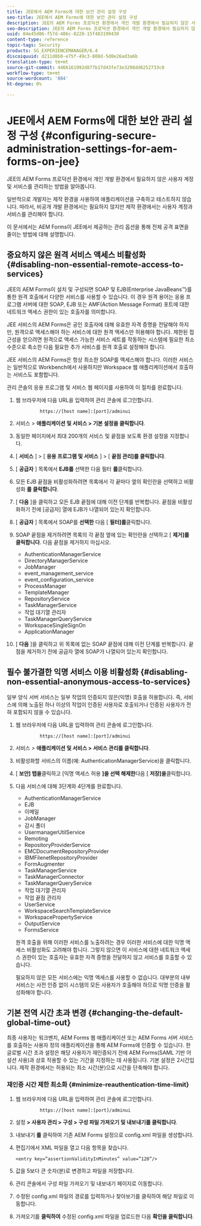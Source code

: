 ```yaml
---
title: JEE에서 AEM Forms에 대한 보안 관리 설정 구성
seo-title: JEE에서 AEM Forms에 대한 보안 관리 설정 구성
description: JEE의 AEM Forms 프로덕션 환경에서 개인 개발 환경에서 필요하지 않은 사용자 계정 및 서비스를 관리하는 방법을 알아봅니다.
seo-description: JEE의 AEM Forms 프로덕션 환경에서 개인 개발 환경에서 필요하지 않은 사용자 계정 및 서비스를 관리하는 방법을 알아봅니다.
uuid: 04e45d06-f57d-406c-8228-15f483199430
content-type: reference
topic-tags: Security
products: SG_EXPERIENCEMANAGER/6.4
discoiquuid: d211d8b0-e75f-49c3-808d-5d0e26ad3a6b
translation-type: tm+mt
source-git-commit: 4466161992d877b17d43fe73e3298dd6252733c0
workflow-type: tm+mt
source-wordcount: '884'
ht-degree: 0%

---
```



# JEE에서 AEM Forms에 대한 보안 관리 설정 구성 {#configuring-secure-administration-settings-for-aem-forms-on-jee}

JEE의 AEM Forms 프로덕션 환경에서 개인 개발 환경에서 필요하지 않은 사용자 계정 및 서비스를 관리하는 방법을 알아봅니다.

일반적으로 개발자는 제작 환경을 사용하여 애플리케이션을 구축하고 테스트하지 않습니다. 따라서, 비공개 개발 환경에서는 필요하지 않지만 제작 환경에서는 사용자 계정과 서비스를 관리해야 합니다.

이 문서에서는 AEM Forms이 JEE에서 제공하는 관리 옵션을 통해 전체 공격 표면을 줄이는 방법에 대해 설명합니다.

## 중요하지 않은 원격 서비스 액세스 비활성화 {#disabling-non-essential-remote-access-to-services}

JEE의 AEM Forms이 설치 및 구성되면 SOAP 및 EJB(Enterprise JavaBeans™)를 통한 원격 호출에서 다양한 서비스를 사용할 수 있습니다. 이 경우 원격 용어는 응용 프로그램 서버에 대한 SOAP, EJB 또는 AMF(Action Message Format) 포트에 대한 네트워크 액세스 권한이 있는 호출자를 의미합니다.

JEE 서비스의 AEM Forms은 공인 호출자에 대해 유효한 자격 증명을 전달해야 하지만, 원격으로 액세스해야 하는 서비스에 대한 원격 액세스만 허용해야 합니다. 제한된 접근성을 얻으려면 원격으로 액세스 가능한 서비스 세트를 작동하는 시스템에 필요한 최소 수준으로 축소한 다음 필요한 추가 서비스를 원격 호출로 설정해야 합니다.

JEE 서비스의 AEM Forms은 항상 최소한 SOAP를 액세스해야 합니다. 이러한 서비스는 일반적으로 Workbench에서 사용하지만 Workspace 웹 애플리케이션에서 호출하는 서비스도 포함합니다.

관리 콘솔의 응용 프로그램 및 서비스 웹 페이지를 사용하여 이 절차를 완료합니다.

1. 웹 브라우저에 다음 URL을 입력하여 관리 콘솔에 로그인합니다.

   ```as3
            https://[host name]:[port]/adminui
   ```

1. 서비스 > **애플리케이션 및 서비스 > 기본 설정을 클릭합니다**.
1. 동일한 페이지에서 최대 200개의 서비스 및 끝점을 보도록 환경 설정을 지정합니다.
1. [ **서비스** ] > [ **응용 프로그램 및 서비스** ] > [ **끝점 관리]를 클릭합니다**.
1. [ **공급자** ] 목록에서 **EJB를** 선택한 다음 필터 **를**&#x200B;클릭합니다.
1. 모든 EJB 끝점을 비활성화하려면 목록에서 각 끝마다 옆의 확인란을 선택하고 비활성화 **를 클릭합니다**.
1. [ **다음** ]을 클릭하고 모든 EJB 끝점에 대해 이전 단계를 반복합니다. 끝점을 비활성화하기 전에 [공급자] 열에 EJB가 나열되어 있는지 확인합니다.
1. [ **공급자** ] 목록에서 SOAP를 **선택한** 다음 [ **필터]를**&#x200B;클릭합니다.
1. SOAP 끝점을 제거하려면 목록의 각 끝점 옆에 있는 확인란을 선택하고 [ **제거]를 클릭합니다**. 다음 끝점을 제거하지 마십시오.

   * AuthenticationManagerService
   * DirectoryManagerService
   * JobManager
   * event_management_service
   * event_configuration_service
   * ProcessManager
   * TemplateManager
   * RepositoryService
   * TaskManagerService
   * 작업 대기열 관리자
   * TaskManagerQueryService
   * WorkspaceSingleSignOn
   * ApplicationManager

1. [ **다음** ]을 클릭하고 위 목록에 없는 SOAP 끝점에 대해 이전 단계를 반복합니다. 끝점을 제거하기 전에 공급자 열에 SOAP가 나열되어 있는지 확인합니다.

## 필수 불가결한 익명 서비스 이용 비활성화 {#disabling-non-essential-anonymous-access-to-services}

일부 양식 서버 서비스는 일부 작업의 인증되지 않은(익명) 호출을 허용합니다. 즉, 서비스에 의해 노출된 하나 이상의 작업이 인증된 사용자로 호출되거나 인증된 사용자가 전혀 포함되지 않을 수 있습니다.

1. 웹 브라우저에 다음 URL을 입력하여 관리 콘솔에 로그인합니다.

   ```as3
            https://[host name]:[port]/adminui
   ```

1. 서비스 > **애플리케이션 및 서비스 > 서비스 관리를 클릭합니다**.
1. 비활성화할 서비스의 이름(예: AuthenticationManagerService)을 클릭합니다.
1. [ **보안] 탭을**&#x200B;클릭하고 [익명 액세스 허용 **]을 선택 해제한**&#x200B;다음 [ **저장]을**&#x200B;클릭합니다.
1. 다음 서비스에 대해 3단계와 4단계를 완료합니다.

   * AuthenticationManagerService
   * EJB
   * 이메일
   * JobManager
   * 감시 폴더
   * UsermanagerUtilService
   * Remoting
   * RepositoryProviderService
   * EMCDocumentRepositoryProvider
   * IBMFilenetRepositoryProvider
   * FormAugmenter
   * TaskManagerService
   * TaskManagerConnector
   * TaskManagerQueryService
   * 작업 대기열 관리자
   * 작업 끝점 관리자
   * UserService
   * WorkspaceSearchTemplateService
   * WorkspacePropertyService
   * OutputService
   * FormsService

   원격 호출을 위해 이러한 서비스를 노출하려는 경우 이러한 서비스에 대한 익명 액세스 비활성화도 고려해야 합니다. 그렇지 않으면 이 서비스에 대한 네트워크 액세스 권한이 있는 호출자는 유효한 자격 증명을 전달하지 않고 서비스를 호출할 수 있습니다.

   필요하지 않은 모든 서비스에는 익명 액세스를 사용할 수 없습니다. 대부분의 내부 서비스는 사전 인증 없이 시스템의 모든 사용자가 호출해야 하므로 익명 인증을 활성화해야 합니다.

## 기본 전역 시간 초과 변경 {#changing-the-default-global-time-out}

최종 사용자는 워크벤치, AEM Forms 웹 애플리케이션 또는 AEM Forms 서버 서비스를 호출하는 사용자 정의 애플리케이션을 통해 AEM Forms에 인증할 수 있습니다. 한 글로벌 시간 초과 설정은 해당 사용자가 재인증되기 전에 AEM Forms(SAML 기반 어설션 사용)과 상호 작용할 수 있는 기간을 지정하는 데 사용됩니다. 기본 설정은 2시간입니다. 제작 환경에서는 허용되는 최소 시간(분)으로 시간을 단축해야 합니다.

### 재인증 시간 제한 최소화 {#minimize-reauthentication-time-limit}

1. 웹 브라우저에 다음 URL을 입력하여 관리 콘솔에 로그인합니다.

   ```as3
            https://[host name]:[port]/adminui
   ```

1. 설정 **> 사용자 관리 > 구성 > 구성 파일 가져오기 및 내보내기를 클릭합니다**.
1. 내보내기 **를** 클릭하여 기존 AEM Forms 설정으로 config.xml 파일을 생성합니다.
1. 편집기에서 XML 파일을 열고 다음 항목을 찾습니다.

   `<entry key=”assertionValidityInMinutes” value=”120”/>`

1. 값을 5보다 큰 숫자(분)로 변경하고 파일을 저장합니다.
1. 관리 콘솔에서 구성 파일 가져오기 및 내보내기 페이지로 이동합니다.
1. 수정된 config.xml 파일의 경로를 입력하거나 찾아보기를 클릭하여 해당 파일로 이동합니다.
1. 가져오기를 **클릭하여** 수정된 config.xml 파일을 업로드한 다음 **확인을 클릭합니다**.

